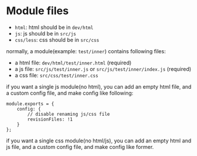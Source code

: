 # Module files

* `html`: html should be in `dev/html`   
* `js`: js should be in `src/js`
* `css/less`: css should be in `src/css`

normally, a module(example: `test/inner`) contains following files:
 
* a html file: `dev/html/test/inner.html` (required)
* a js file: `src/js/test/inner.js` or `src/js/test/inner/index.js` (required)
* a css file: `src/css/test/inner.css`

if you want a single js module(no html), you can add an empty html file, and a custom config file, and make config like following:

```
module.exports = {
    config: {
        // disable renaming js/css file
        revisionFiles: !1
    }
};
```

if you want a single css module(no html/js), you can add an empty html and js file, and a custom config file, and make config like former.
